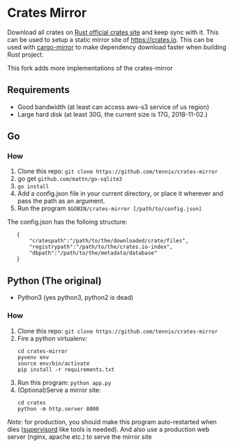 # Crates Mirror

Download all crates on [Rust official crates site](https://crates.io)
and keep sync with it. This can be used to setup a static mirror site
of https://crates.io.  This can be used with
[cargo-mirror](https://github.com/tennix/cargo-mirror) to make
dependency download faster when building Rust project.

This fork adds more implementations of the crates-mirror
## Requirements
* Good bandwidth (at least can access aws-s3 service of us region)
* Large hard disk (at least 30G, the current size is 17G, 2018-11-02.)
## Go

### How
1. Clone this repo: `git clone https://github.com/tennix/crates-mirror`
2. go get `github.com/mattn/go-sqlite3`
3. `go install` 
4. Add a config.json file in your current directory, or place it wherever and pass the path as an argument.
5. Run the program `$GOBIN/crates-mirror [/path/to/config.json]`

The config.json has the folloing structure:
```
   {
       "cratespath":"/path/to/the/downloaded/crate/files",
       "registrypath":"/path/to/the/crates.io-index",
       "dbpath":"/path/to/the/metadata/database"
   }
```
## Python (The original)

* Python3 (yes python3, python2 is dead)
### How
1. Clone this repo: `git clone https://github.com/tennix/crates-mirror`
2. Fire a python virtualenv:
   ```
   cd crates-mirror
   pyvenv env
   source env/bin/activate
   pip install -r requirements.txt
   ```
3. Run this program: `python app.py`
4. (Optional)Serve a mirror site:
   ```
   cd crates
   python -m http.server 8000
   ```

*Note*: for production, you should make this program auto-restarted
 when dies ([supervisord](http://supervisord.org) like tools is
 needed). And also use a production web server (nginx, apache etc.) to
 serve the mirror site
